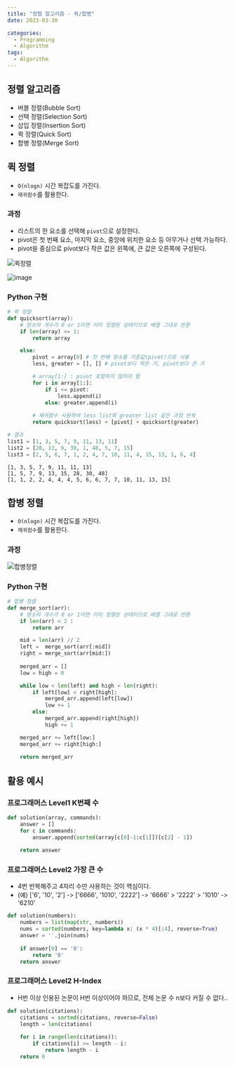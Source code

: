 ```yaml
---
title: "정렬 알고리즘 - 퀵/합병"
date: 2023-03-30

categories:
  - Programming
  - Algorithm
tags:
  - Algorithm  
---
```


## 정렬 알고리즘
- 버블 정렬(Bubble Sort)
- 선택 정렬(Selection Sort)
- 삽입 정렬(Insertion Sort)
- 퀵 정렬(Quick Sort)
- 합병 정렬(Merge Sort)

## 퀵 정렬
- `O(nlogn)` 시간 복잡도를 가진다.
- `재귀함수`를 활용한다.

### 과정
- 리스트의 한 요소를 선택해 `pivot`으로 설정한다.
- pivot은 첫 번째 요소, 마지막 요소, 중앙에 위치한 요소 등 아무거나 선택 가능하다.
- pivot을 중심으로 pivot보다 작은 값은 왼쪽에, 큰 값은 오른쪽에 구성된다.

![퀵정렬](https://user-images.githubusercontent.com/100760303/228723504-ae4eb9e9-6d20-4e80-8143-bce63d2f055d.gif)

![image](https://user-images.githubusercontent.com/100760303/228725253-6171b341-bd8e-4cc0-86fd-dbcacefd67f1.png)

### Python 구현
```python
# 퀵 정렬
def quicksort(array):
    # 원소의 개수가 0 or 1이면 이미 정렬된 상태이므로 배열 그대로 반환
    if len(array) <= 1:
        return array

    else:
        pivot = array[0] # 첫 번째 원소를 기준값(pivot)으로 사용
        less, greater = [], [] # pivot보다 작은 거, pivot보다 큰 거

        # array[1:] : pivot 포함하지 않아야 함
        for i in array[1:]:
            if i <= pivot:
                less.append(i)
            else: greater.append(i)
        
        # 재귀함수 사용하여 less list와 greater list 같은 과정 반복
        return quicksort(less) + [pivot] + quicksort(greater)
```
```python
# 결과
list1 = [1, 3, 5, 7, 9, 11, 13, 11]
list2 = [28, 13, 9, 30, 1, 48, 5, 7, 15]
list3 = [2, 5, 6, 7, 1, 2, 4, 7, 10, 11, 4, 15, 13, 1, 6, 4]
```
```
[1, 3, 5, 7, 9, 11, 11, 13]
[1, 5, 7, 9, 13, 15, 28, 30, 48]
[1, 1, 2, 2, 4, 4, 4, 5, 6, 6, 7, 7, 10, 11, 13, 15]
```

## 합병 정렬
- `O(nlogn)` 시간 복잡도를 가진다.
- `재귀함수`를 활용한다.

### 과정

![합병정렬](https://user-images.githubusercontent.com/100760303/228723552-1ba6981e-db81-4f06-a33e-4960b15b4c8e.gif)

### Python 구현
```python
# 합병 정렬
def merge_sort(arr):
    # 원소의 개수가 0 or 1이면 이미 정렬된 상태이므로 배열 그대로 반환
    if len(arr) < 2 :
        return arr

    mid = len(arr) // 2 
    left =  merge_sort(arr[:mid])
    right = merge_sort(arr[mid:])
    
    merged_arr = []
    low = high = 0

    while low < len(left) and high < len(right):
        if left[low] < right[high]:
            merged_arr.append(left[low])
            low += 1
        else:
            merged_arr.append(right[high])
            high += 1

    merged_arr += left[low:]
    merged_arr += right[high:]
    
    return merged_arr
```

## 활용 예시
### 프로그래머스 Level1 K번째 수
```python
def solution(array, commands):
    answer = []
    for c in commands:
        answer.append(sorted(array[c[0]-1:c[1]])[c[2] - 1])
        
    return answer
```

### 프로그래머스 Level2 가장 큰 수
- 4번 반복해주고 4자리 수만 사용하는 것이 핵심이다.
- (예) ['6', '10', '2'] -> ['6666', '1010', '2222'] -> '6666' > '2222' > '1010' -> '6210'
```python
def solution(numbers):
    numbers = list(map(str, numbers))
    nums = sorted(numbers, key=lambda x: (x * 4)[:4], reverse=True)
    answer = ''.join(nums)
    
    if answer[0] == '0':
        return '0'
    return answer
```

### 프로그래머스 Level2 H-Index
- H번 이상 인용된 논문이 H번 이상이어야 하므로, 전체 논문 수 n보다 커질 수 없다..
```python
def solution(citations):
    citations = sorted(citations, reverse=False)
    length = len(citations)
    
    for i in range(len(citations)):
        if citations[i] >= length - i:
            return length - i
    return 0
```
